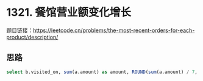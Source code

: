 # 1321. 餐馆营业额变化增长

题目链接：<https://leetcode.cn/problems/the-most-recent-orders-for-each-product/description/>

## 思路

```sql
select b.visited_on, sum(a.amount) as amount, ROUND(sum(a.amount) / 7, 2) as average_amount from (select distinct visited_on from (select a.visited_on, dense_rank() over(order by a.visited_on) as ranking from Customer a order by a.visited_on) t where ranking >= 7) b join Customer a on datediff(b.visited_on, a.visited_on) < 7 and datediff(b.visited_on, a.visited_on) >= 0 group by b.visited_on order by a.visited_on;
```
